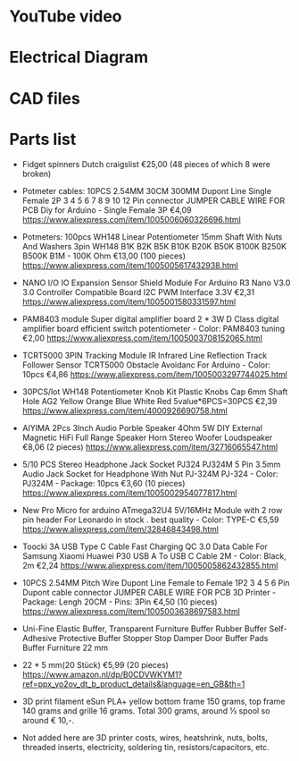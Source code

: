 # YouTube video

# Electrical Diagram


# CAD files

# Parts list
- Fidget spinners Dutch craigslist €25,00 (48 pieces of which 8 were broken)

- Potmeter cables: 10PCS 2.54MM 30CM 300MM Dupont Line Single Female 2P 3 4 5 6 7 8 9 10 12 Pin connector JUMPER CABLE WIRE FOR PCB Diy for Arduino - Single Female 3P €4,09
https://www.aliexpress.com/item/1005006060326696.html

- Potmeters: 100pcs WH148 Linear Potentiometer 15mm Shaft With Nuts And Washers 3pin WH148 B1K B2K B5K B10K B20K B50K B100K B250K B500K B1M - 100K Ohm €13,00 (100 pieces)
https://www.aliexpress.com/item/1005005617432938.html

- NANO I/O IO Expansion Sensor Shield Module For Arduino R3 Nano V3.0 3.0 Controller Compatible Board I2C PWM Interface 3.3V €2,31
https://www.aliexpress.com/item/1005001580331597.html

- PAM8403 module Super digital amplifier board 2 * 3W D Class digital amplifier board efficient switch potentiometer - Color: PAM8403 tuning €2,00
https://www.aliexpress.com/item/1005003708152065.html

- TCRT5000 3PIN Tracking Module IR Infrared Line Reflection Track Follower Sensor TCRT5000 Obstacle Avoidanc For Arduino - Color: 10pcs €4,86
https://www.aliexpress.com/item/1005003297744025.html

- 30PCS/lot WH148 Potentiometer Knob Kit Plastic Knobs Cap 6mm Shaft Hole AG2 Yellow Orange Blue White Red 5value*6PCS=30PCS €2,39
https://www.aliexpress.com/item/4000926690758.html

- AIYIMA 2Pcs 3Inch Audio Porble Speaker 4Ohm 5W DIY External Magnetic HiFi Full Range Speaker Horn Stereo Woofer Loudspeaker €8,06 (2 pieces)
https://www.aliexpress.com/item/32716065547.html

- 5/10 PCS Stereo Headphone Jack Socket PJ324 PJ324M 5 Pin 3.5mm Audio Jack Socket for Headphone With Nut PJ-324M PJ-324 - Color: PJ324M - Package: 10pcs €3,60 (10 pieces)
https://www.aliexpress.com/item/1005002954077817.html

- New Pro Micro for arduino ATmega32U4 5V/16MHz Module with 2 row pin header For Leonardo in stock . best quality - Color: TYPE-C €5,59
https://www.aliexpress.com/item/32846843498.html

- Toocki 3A USB Type C Cable Fast Charging QC 3.0 Data Cable For Samsung Xiaomi Huawei P30 USB A To USB C Cable 2M - Color: Black, 2m €2,24
https://www.aliexpress.com/item/1005005862432855.html

- 10PCS 2.54MM Pitch Wire Dupont Line Female to Female 1P2 3 4 5 6 Pin Dupont cable connector JUMPER CABLE WIRE FOR PCB 3D Printer - Package: Lengh 20CM - Pins: 3Pin €4,50 (10 pieces)
https://www.aliexpress.com/item/1005003638697583.html

- Uni-Fine Elastic Buffer, Transparent Furniture Buffer Rubber Buffer Self-Adhesive Protective Buffer Stopper Stop Damper Door Buffer Pads Buffer Furniture 22 mm
 - 22 * 5 mm(20 Stück) €5,99 (20 pieces) https://www.amazon.nl/dp/B0CDVWKYM1?ref=ppx_yo2ov_dt_b_product_details&language=en_GB&th=1

- 3D print filament eSun PLA+ yellow bottom frame 150 grams, top frame 140 grams and grille 16 grams. Total 300 grams, around ⅓ spool so around € 10,-.

- Not added here are 3D printer costs, wires, heatshrink, nuts, bolts, threaded inserts, electricity, soldering tin, resistors/capacitors, etc.
